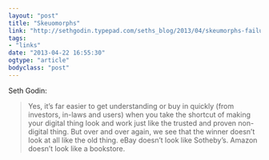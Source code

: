 ```yaml
---
layout: "post"
title: "Skeuomorphs"
link: "http://sethgodin.typepad.com/seths_blog/2013/04/skeumorphs-failure.html"
tags: 
- "links"
date: "2013-04-22 16:55:30"
ogtype: "article"
bodyclass: "post"
---
```


Seth Godin:

> Yes, it’s far easier to get understanding or buy in quickly (from investors, in-laws and users) when you take the shortcut of making your digital thing look and work just like the trusted and proven non-digital thing. But over and over again, we see that the winner doesn’t look at all like the old thing. eBay doesn’t look like Sotheby’s. Amazon doesn’t look like a bookstore.